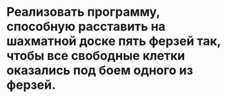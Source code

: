 # Реализовать программу, способную расставить на шахматной доске пять ферзей так, чтобы все свободные клетки оказались под боем одного из ферзей.
